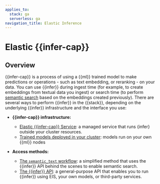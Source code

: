 ```yaml
---
applies_to:
  stack: ga
  serverless: ga
navigation_title: Elastic Inference
---
```


# Elastic {{infer-cap}}

## Overview

{{infer-cap}} is a process of using a {{ml}} trained model to make predictions or operations - such as text embedding, or reranking - on your data.
You can use {{infer}} during ingest time (for example, to create embeddings from textual data you ingest) or search time (to perform [semantic search](/solutions/search/semantic-search.md) based on the embeddings created previously).
There are several ways to perform {{infer}} in the {{stack}}, depending on the underlying {{infer}} infrastructure and the interface you use:

- **{{infer-cap}} infrastructure:**

  - [Elastic {{infer-cap}} Service](elastic-inference/eis.md): a managed service that runs {infer} outside your cluster resources.
  - [Trained models deployed in your cluster](machine-learning/nlp/ml-nlp-overview.md): models run on your own {{ml}} nodes

- **Access methods:**

  - [The `semantic_text` workflow](/solutions/search/semantic-search/semantic-search-semantic-text.md): a simplified method that uses the {{infer}} API behind the scenes to enable semantic search.
  - [The {{infer}} API](elastic-inference/inference-api.md): a general-purpose API that enables you to run {{infer}} using EIS, your own models, or third-party services.
